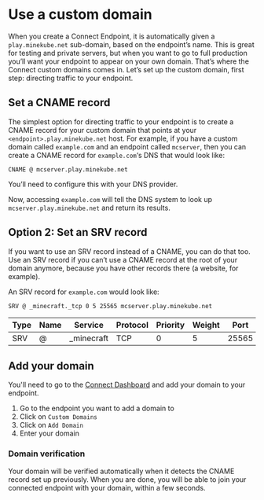# Use a custom domain

When you create a Connect Endpoint, it is automatically given a `play.minekube.net` sub-domain, based on the endpoint’s
name. This is great for testing and private servers, but when you want to go to full production you’ll want your
endpoint to appear on your own domain.
That’s where the Connect custom domains comes in.
Let’s set up the custom domain, first step: directing traffic to your
endpoint.

## Set a CNAME record

The simplest option for directing traffic to your endpoint is to create a CNAME record for your custom domain that
points at your `<endpoint>.play.minekube.net` host. For example, if you have a custom domain called `example.com` and an
endpoint called `mcserver`, then you can create a CNAME record for `example.com`‘s DNS that would look like:

```
CNAME @ mcserver.play.minekube.net
```

You’ll need to configure this with your DNS provider.

Now, accessing `example.com` will tell the DNS system to look up `mcserver.play.minekube.net` and return its results.

## Option 2: Set an SRV record

If you want to use an SRV record instead of a CNAME, you can do that too. Use an SRV record if
you can’t use a CNAME record at the root of your domain anymore, because you have other records there (a website, for
example).

An SRV record for `example.com` would look like:

```
SRV @ _minecraft._tcp 0 5 25565 mcserver.play.minekube.net
```

| Type | Name | Service    | Protocol | Priority | Weight | Port  | Target                     |
|------|------|------------|----------|----------|--------|-------|----------------------------|
| SRV  | @    | _minecraft | TCP      | 0        | 5      | 25565 | mcserver.play.minekube.net |

## Add your domain

You'll need to go to the [Connect Dashboard](https://app.minekube.com) and add your domain to your endpoint.

1. Go to the endpoint you want to add a domain to
2. Click on `Custom Domains`
3. Click on `Add Domain`
4. Enter your domain

### Domain verification

Your domain will be verified automatically when it detects the CNAME record set up previously.
When you are done, you will be able to join your connected endpoint with your domain, within a few seconds.

